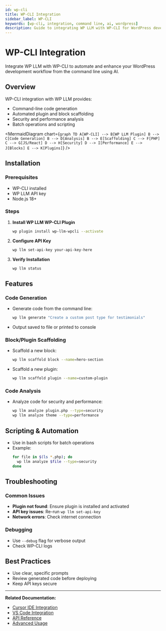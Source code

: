 ```yaml
---
id: wp-cli
title: WP-CLI Integration
sidebar_label: WP-CLI
keywords: [wp-cli, integration, command line, ai, wordpress]
description: Guide to integrating WP LLM with WP-CLI for WordPress development
---
```


# WP-CLI Integration

Integrate WP LLM with WP-CLI to automate and enhance your WordPress development workflow from the command line using AI.

## **Overview**

WP-CLI integration with WP LLM provides:
- Command-line code generation
- Automated plugin and block scaffolding
- Security and performance analysis
- Batch operations and scripting

<MermaidDiagram chart={`
graph TD
    A[WP-CLI] --> B[WP LLM Plugin]
    B --> C[Code Generation]
    B --> D[Analysis]
    B --> E[Scaffolding]
    C --> F[PHP]
    C --> G[JS/React]
    D --> H[Security]
    D --> I[Performance]
    E --> J[Blocks]
    E --> K[Plugins]
`} />

## **Installation**

### **Prerequisites**
- WP-CLI installed
- WP LLM API key
- Node.js 18+

### **Steps**
1. **Install WP LLM WP-CLI Plugin**
   ```bash
   wp plugin install wp-llm-wpcli --activate
   ```
2. **Configure API Key**
   ```bash
   wp llm set-api-key your-api-key-here
   ```
3. **Verify Installation**
   ```bash
   wp llm status
   ```

## **Features**

### **Code Generation**
- Generate code from the command line:
   ```bash
   wp llm generate "Create a custom post type for testimonials"
   ```
- Output saved to file or printed to console

### **Block/Plugin Scaffolding**
- Scaffold a new block:
   ```bash
   wp llm scaffold block --name=hero-section
   ```
- Scaffold a new plugin:
   ```bash
   wp llm scaffold plugin --name=custom-plugin
   ```

### **Code Analysis**
- Analyze code for security and performance:
   ```bash
   wp llm analyze plugin.php --type=security
   wp llm analyze theme --type=performance
   ```

## **Scripting & Automation**
- Use in bash scripts for batch operations
- Example:
   ```bash
   for file in $(ls *.php); do
     wp llm analyze $file --type=security
   done
   ```

## **Troubleshooting**

### **Common Issues**
- **Plugin not found**: Ensure plugin is installed and activated
- **API key issues**: Re-run `wp llm set-api-key`
- **Network errors**: Check internet connection

### **Debugging**
- Use `--debug` flag for verbose output
- Check WP-CLI logs

## **Best Practices**
- Use clear, specific prompts
- Review generated code before deploying
- Keep API keys secure

---

**Related Documentation:**
- [Cursor IDE Integration](./cursor-ide.md)
- [VS Code Integration](./vs-code.md)
- [API Reference](../api-reference.md)
- [Advanced Usage](../advanced-usage.md) 